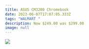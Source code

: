 ```yaml
---
title: ASUS CM3200 Chromebook
date: 2023-06-07T17:07:05.333Z
tags: "WALMART "
description: Now $249.00 was $299.00
image: null
---
```

![](img/screenshot_20230607-184712__01__01__01.jpg)
